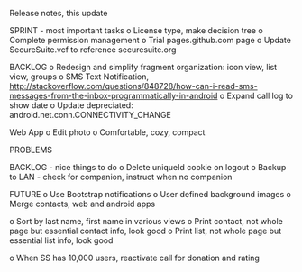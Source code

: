 Release notes, this update

SPRINT - most important tasks
o License type, make decision tree
o Complete permission management
o Trial pages.github.com page
o Update SecureSuite.vcf to reference securesuite.org

BACKLOG
o Redesign and simplify fragment organization: icon view, list view, groups
o SMS Text Notification, http://stackoverflow.com/questions/848728/how-can-i-read-sms-messages-from-the-inbox-programmatically-in-android
o Expand call log to show date
o Update depreciated: android.net.conn.CONNECTIVITY_CHANGE

Web App
o Edit photo
o Comfortable, cozy, compact

PROBLEMS

BACKLOG - nice things to do
o Delete uniqueId cookie on logout
o Backup to LAN - check for companion, instruct when no companion

FUTURE
o Use Bootstrap notifications
o User defined background images
o Merge contacts, web and android apps

o Sort by last name, first name in various views
o Print contact, not whole page but essential contact info, look good
o Print list, not whole page but essential list info, look good


o When SS has 10,000 users, reactivate call for donation and rating

